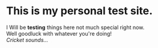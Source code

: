 # This is my personal test site.
  
I Will be **testing** things here not much special right now.  
Well goodluck with whatever you're doing!  
*Cricket sounds...*
